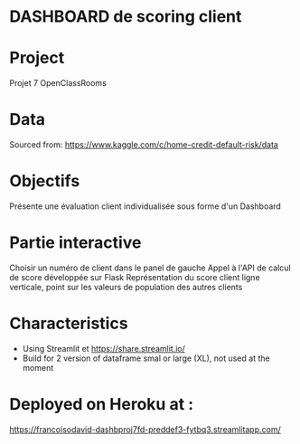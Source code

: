 # DASHBOARD de scoring client

# Project
Projet 7 OpenClassRooms

# Data 
Sourced from: https://www.kaggle.com/c/home-credit-default-risk/data

# Objectifs
Présente une évaluation client individualisée sous forme d'un Dashboard

# Partie interactive
Choisir un numéro de client dans le panel de gauche
Appel à l'API de calcul de score développée sur Flask
Représentation du score client ligne verticale, point sur les valeurs de population des autres clients


# Characteristics
- Using Streamlit et https://share.streamlit.io/
- Build for 2 version of dataframe smal or large (XL), not used at the moment

# Deployed on Heroku at :
https://francoisodavid-dashbproj7fd-preddef3-fytbq3.streamlitapp.com/




